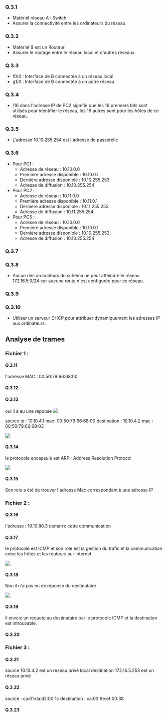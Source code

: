 ### Q.3.1
- Matériel réseau A : Switch
- Assurer la connectivité entre les ordinateurs du réseau.

### Q.3.2
- Matériel B est un Routeur
- Assurer le routage entre le réseau local et d'autres réseaux.

### Q.3.3
- f0/0 : Interface de B connectée à un réseau local.
- g1/0 : Interface de B connectée à un autre réseau.

### Q.3.4
- /16 dans l'adresse IP de PC2 signifie que les 16 premiers bits sont utilisés pour identifier le réseau, les 16 autres sont pour les hôtes de ce réseau.

### Q.3.5
- L'adresse 10.10.255.254 est l'adresse de passerelle

### Q.3.6
- Pour PC1 :
  - Adresse de réseau : 10.10.0.0
  - Première adresse disponible : 10.10.0.1
  - Dernière adresse disponible : 10.10.255.253
  - Adresse de diffusion : 10.10.255.254
- Pour PC2 :
  - Adresse de réseau : 10.11.0.0
  - Première adresse disponible : 10.11.0.1
  - Dernière adresse disponible : 10.11.255.253
  - Adresse de diffusion : 10.11.255.254
- Pour PC5 :
  - Adresse de réseau : 10.10.0.0
  - Première adresse disponible : 10.10.0.1
  - Dernière adresse disponible : 10.10.255.253
  - Adresse de diffusion : 10.10.255.254

### Q.3.7

### Q.3.8
- Aucun des ordinateurs du schéma ne peut atteindre le réseau 172.16.5.0/24 car aucune route n'est configurée pour ce réseau.

### Q.3.9

### Q.3.10
  - Utiliser un serveur DHCP pour attribuer dynamiquement les adresses IP aux ordinateurs.

## Analyse de trames

### Fichier 1 :

#### Q.3.11
l'adresse MAC : 00:50:79:66:68:00

#### Q.3.12


#### Q.3.13

oui il a eu une réponse
![](https://github.com/Shanks69000/CheckPoint_2/blob/main/img_ex3/Capture%20d'%C3%A9cran%202024-05-17%20131505.png)

source ip : 10.10.4.1 mac: 00:50:79:66:68:00
destination : 10.10.4.2 mac : 00:50:79:66:68:03

![](https://github.com/Shanks69000/CheckPoint_2/blob/main/img_ex3/Capture%20d'%C3%A9cran%202024-05-17%20131505.png)

#### Q.3.14

le protocole encapsulé est ARP : Address Resolution Protocol

![](https://github.com/Shanks69000/CheckPoint_2/blob/main/img_ex3/Capture%20d'%C3%A9cran%202024-05-17%20131517.png)

#### Q.3.15

Son role a été de trouver l'adresse Mac correspondant à une adresse IP
### Fichier 2 :

#### Q.3.16
l'adresse : 10.10.80.3 demarre cette communication 

#### Q.3.17

le protocole est ICMP et son role est la gestion du trafic et la communication entre les hôtes et les routeurs sur Internet

![](https://github.com/Shanks69000/CheckPoint_2/blob/main/img_ex3/Capture%20d'%C3%A9cran%202024-05-17%20131416.png)

#### Q.3.18
Non il n'a pas eu de réponse du destinataire

![](https://github.com/Shanks69000/CheckPoint_2/blob/main/img_ex3/Capture%20d'%C3%A9cran%202024-05-17%20132504.png)

#### Q.3.19
il envoie un requete  au destinataire par le protocole ICMP et la destination est introuvable.

#### Q.3.20


### Fichier 3 :

#### Q.3.21
source 10.10.4.2 est un reseau privé local
destination 172.16.5.253 est un réseau privé

#### Q.3.22
source : ca:01:da:d2:00:1c
destination : ca:03:9e:ef:00:38

#### Q.3.23
